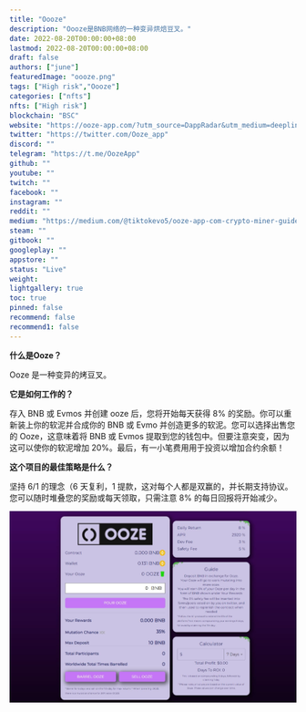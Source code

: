 ```yaml
---
title: "Oooze"
description: "Oooze是BNB网络的一种变异烘焙豆叉。"
date: 2022-08-20T00:00:00+08:00
lastmod: 2022-08-20T00:00:00+08:00
draft: false
authors: ["june"]
featuredImage: "oooze.png"
tags: ["High risk","Oooze"]
categories: ["nfts"]
nfts: ["High risk"]
blockchain: "BSC"
website: "https://ooze-app.com/?utm_source=DappRadar&utm_medium=deeplink&utm_campaign=visit-website"
twitter: "https://twitter.com/Ooze_app"
discord: ""
telegram: "https://t.me/OozeApp"
github: ""
youtube: ""
twitch: ""
facebook: ""
instagram: ""
reddit: ""
medium: "https://medium.com/@tiktokevo5/ooze-app-com-crypto-miner-guide-8-per-day-5ab96fae7fe1"
steam: ""
gitbook: ""
googleplay: ""
appstore: ""
status: "Live"
weight: 
lightgallery: true
toc: true
pinned: false
recommend: false
recommend1: false
---
```


**什么是Ooze？**

Ooze 是一种变异的烤豆叉。 

**它是如何工作的？**

存入 BNB 或 Evmos 并创建 ooze 后，您将开始每天获得 8% 的奖励。你可以重新装上你的软泥并合成你的 BNB 或 Evmo 并创造更多的软泥。您可以选择出售您的 Ooze，这意味着将 BNB 或 Evmos 提取到您的钱包中。但要注意突变，因为这可以使你的软泥增加 20%。最后，有一小笔费用用于投资以增加合约余额！

**这个项目的最佳策略是什么？**

坚持 6/1 的理念（6 天复利，1 提款，这对每个人都是双赢的，并长期支持协议。您可以随时堆叠您的奖励或每天领取，只需注意 8% 的每日回报将开始减少。

![Ooze](20.png)
